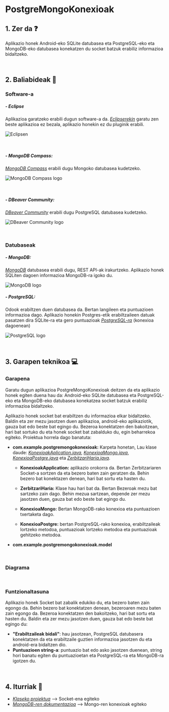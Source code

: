 # PostgreMongoKonexioak

## 1. Zer da ❓

Aplikazio honek Android-eko SQLite datubasea eta PostgreSQL-eko eta MongoDB-eko datubasea konekatzen du socket batzuk erabiliz informazioa bidaltzeko.

<br/>

## 2. Baliabideak 📝
### Software-a 

##### - Eclipse

Aplikazioa garatzeko erabili dugun software-a da. *[Eclipserekin](https://www.eclipse.org/downloads/)* garatu zen beste aplikazioa ez bezala, aplikazio honekin ez du pluginik erabili.

![Eclipsen](https://user-images.githubusercontent.com/75113982/151692541-db59c8c8-dcf5-4e1b-beb4-beef3deb0cf6.png)

<br/>

##### - MongoDB Compass:

*[MongoDB Compass](https://www.mongodb.com/products/compass)* erabili dugu Mongoko datubasea kudetzeko.

![MongoDB Compass logo](https://user-images.githubusercontent.com/75113982/151692742-415e9507-7019-4d1b-b945-fdf5c0a7fc68.png)

<br/>

##### - DBeaver Community:

*[DBeaver Community](https://dbeaver.io/)* erabili dugu PostgreSQL datubasea kudetzeko.

![DBeaver Community logo](https://user-images.githubusercontent.com/75113982/152296737-716a8112-8469-458c-b6cf-fa07d4598992.png)

<br/>

### Datubaseak

##### - MongoDB:

*[MongoDB](https://docs.mongodb.com/)* datubasea erabili dugu, REST API-ak irakurtzeko. Aplikazio honek SQLiten dagoen informazioa MongoDB-ra igoko du.

![MongoDB logo](https://user-images.githubusercontent.com/75113982/151693035-14ce5dc9-5b22-499e-8531-50bb79425db0.png)

##### - PostgreSQL: 
Odook erabiltzen duen datubasea da. Bertan langileen eta puntuazioen informazioa dago. Aplikazio honekin Postgres-etik erabiltzaileen datuak pasatzen dira SQLite-ra eta gero puntuazioak *[PostgreSQL-ra](https://www.postgresql.org/)* (konexioa dagoenean)

![PostgreSQL logo](https://user-images.githubusercontent.com/75113982/151692026-094271f1-ff91-49c6-a708-dbeeb58b9a14.png)

<br/>

## 3. Garapen teknikoa 💻
### Garapena
Garatu dugun aplikazioa PostgreMongoKonexioak deitzen da eta aplikazio honek egiten duena hau da: Android-eko SQLite datubasea eta PostgreSQL-eko eta MongoDB-eko datubasea konekatzea socket batzuk erabiliz informazioa bidaltzeko.

Aplikazio honek socket bat erabiltzen du informazioa elkar bidaltzeko. Baldin eta zer mezu jasotzen duen aplikazioa, android-eko aplikaziotik, gauza bat edo beste bat egingo du. Bezeroa konektatzen den bakoitzean, hari bat sortuko du eta honek socket bat zabalduko du, egin beharrekoa egiteko. Proiektua horrela dago banatuta: 

  - **com.example.postgremongokonexioak:** Karpeta honetan, Lau klase daude: *[KonexioakAplication.java](https://github.com/MaitaneG/SuperNahii/blob/main/Zerbitzuak/PostgreMongoKonexioak/src/main/java/com/example/postgremongokonexioak/KonexioakApplication.java)*, *[KonexioaMongo.java](https://github.com/MaitaneG/SuperNahii/blob/main/Zerbitzuak/PostgreMongoKonexioak/src/main/java/com/example/postgremongokonexioak/KonexioaMongo.java)*, *[KonexioaPostgre.java](https://github.com/MaitaneG/SuperNahii/blob/main/Zerbitzuak/PostgreMongoKonexioak/src/main/java/com/example/postgremongokonexioak/KonexioaPostgre.java)* eta *[ZerbitzariHaria.java](https://github.com/MaitaneG/SuperNahii/blob/main/Zerbitzuak/PostgreMongoKonexioak/src/main/java/com/example/postgremongokonexioak/ZerbitzariHaria.java)*. 
  
    - **KonexioakApplication:** aplikazio orokorra da. Bertan Zerbitzariaren Socket-a sortzen da eta bezero baten zain geratzen da. Behin bezero bat konektazen denean, hari bat sortu eta hasten du.
    
    - **ZerbitzariHaria:** Klase hau hari bat da. Bertan Bezeroak mezu bat sartzeko zain dago. Behin mezua sartzean, depende zer mezu jasotzen duen, gauza bat edo beste bat egingo du.
    
    - **KonexioaMongo:** Bertan MongoDB-rako konexioa eta puntuazioen txertaketa dago.
    
    - **KonexioaPostgre:** bertan PostgreSQL-rako konexioa, erabiltzaileak lortzeko metodoa, puntuazioak lortzeko metodoa eta puntuazioak gehitzeko metodoa.

 - **com.example.postgremongokonexioak.model**
<br/>

### Diagrama

<br/>

### Funtzionaltasuna 

Aplikazio honek Socket bat zabalik edukiko du, eta bezero baten zain egongo da. Behin bezero bat konektatzen denean, bezeroaren mezu baten zain egongo da. Bezeroa konektatzen den bakoitzeko, hari bat sortu eta hasten du. Baldin eta zer mezu jasotzen duen, gauza bat edo beste bat egingo du:

  - **"Erabiltzaileak bidali"**: hau jasotzean, PostgreSQL datubasera konektatzen da eta erabiltzaile guztien informazioa jasotzen du eta android-era bidaltzen dio.
  - **Puntuazioen string-a**: puntuazio bat edo asko jasotzen duenean, string hori banatu egiten du puntuazioetan eta PostgreSQL-ra eta MongoDB-ra igotzen du.

<br/>

## 4. Iturriak 📌
  - *[Klaseko proiektua](https://elearning20.hezkuntza.net/012053/course/view.php?id=220)* --> Socket-ena egiteko
  - *[MongoDB-ren dokumentazioa](https://elearning20.hezkuntza.net/012053/course/view.php?id=220)* --> Mongo-ren konexioak egiteko
  
